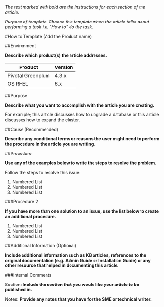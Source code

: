 *The text marked with bold are the instructions for each section of the article.*

*Purpose of template: Choose this template when the article talks about performing a task i.e. "How to" do the task.*

#How to Template (Add the Product name)

##Environment

**Describe which product(s) the article addresses.**

Product |	Version
--------|---------
Pivotal Greenplum | 4.3.x
OS	RHEL | 6.x

##Purpose

**Describe what you want to accomplish with the article you are creating.** 

For example; this article discusses how to upgrade a database or this article discusses how to expand the cluster. 

##Cause (Recommended)

**Describe any conditional terms or reasons the user might need to perform the procedure in the article you are writing.** 

##Procedure

**Use any of the examples below to write the steps to resolve the problem.**

Follow the steps to resolve this issue:

1.	Numbered List
2.	Numbered List
3.	Numbered List

###Procedure 2

**If you have more than one solution to an issue, use the list below to create an additional procedure.**

1.	Numbered List
2.	Numbered List
3.	Numbered List

##Additional Information (Optional)

**Include additional information such as KB articles, references to the original documentation (e.g. Admin Guide or Installation Guide) or any other resource that helped in documenting this article.** 

###Internal Comments 

Section: **Include the section that you would like your article to be published in.**

Notes: **Provide any notes that you have for the SME or technical writer.**


